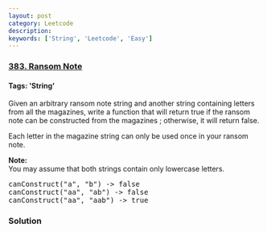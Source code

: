 ```yaml
---
layout: post
category: Leetcode
description: 
keywords: ['String', 'Leetcode', 'Easy']
---
```

### [383. Ransom Note](https://leetcode.com/problems/ransom-note)

#### Tags: 'String'

<div class="content__u3I1 question-content__JfgR"><div><p>
Given an arbitrary ransom note string and another string containing letters from all the magazines, write a function that will return true if the ransom 
note can be constructed from the magazines ; otherwise, it will return false. 
</p>
<p>
Each letter in the magazine string can only be used once in your ransom note.
</p>
<p><b>Note:</b><br/>
You may assume that both strings contain only lowercase letters.
</p>
<pre>canConstruct("a", "b") -&gt; false
canConstruct("aa", "ab") -&gt; false
canConstruct("aa", "aab") -&gt; true
</pre>
</div></div>

### Solution
